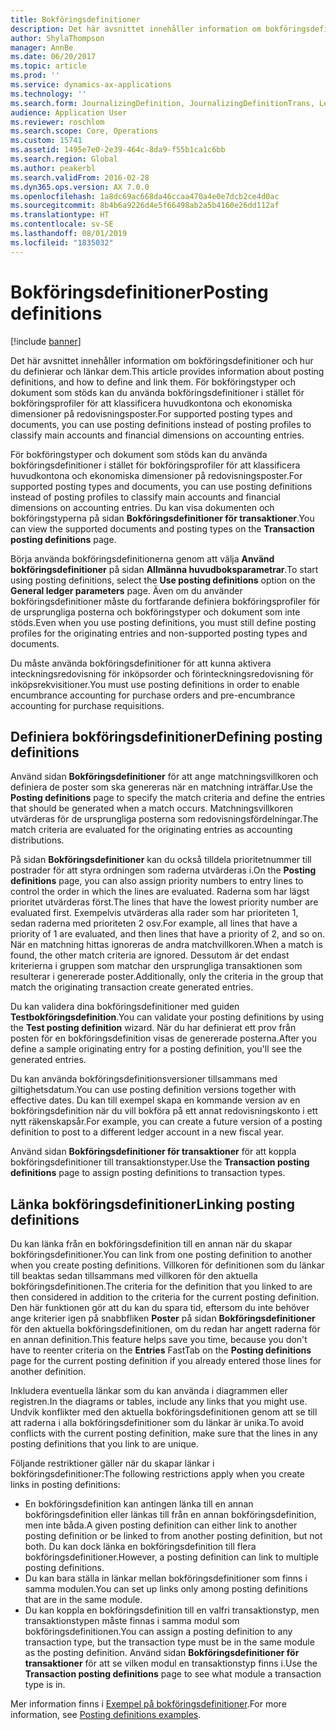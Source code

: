 ```yaml
---
title: Bokföringsdefinitioner
description: Det här avsnittet innehåller information om bokföringsdefinitioner och hur du definierar och länkar dem. För bokföringstyper och dokument som stöds kan du använda bokföringsdefinitioner i stället för bokföringsprofiler för att klassificera huvudkontona och ekonomiska dimensioner på redovisningsposter.
author: ShylaThompson
manager: AnnBe
ms.date: 06/20/2017
ms.topic: article
ms.prod: ''
ms.service: dynamics-ax-applications
ms.technology: ''
ms.search.form: JournalizingDefinition, JournalizingDefinitionTrans, LedgerParameters
audience: Application User
ms.reviewer: roschlom
ms.search.scope: Core, Operations
ms.custom: 15741
ms.assetid: 1495e7e0-2e39-464c-8da9-f55b1ca1c6bb
ms.search.region: Global
ms.author: peakerbl
ms.search.validFrom: 2016-02-28
ms.dyn365.ops.version: AX 7.0.0
ms.openlocfilehash: 1a8dc69ac668da46ccaa470a4e0e7dcb2ce4d0ac
ms.sourcegitcommit: 8b4b6a9226d4e5f66498ab2a5b4160e26dd112af
ms.translationtype: HT
ms.contentlocale: sv-SE
ms.lasthandoff: 08/01/2019
ms.locfileid: "1835032"
---
```

# <a name="posting-definitions"></a><span data-ttu-id="f661c-104">Bokföringsdefinitioner</span><span class="sxs-lookup"><span data-stu-id="f661c-104">Posting definitions</span></span>

[!include [banner](../includes/banner.md)]

<span data-ttu-id="f661c-105">Det här avsnittet innehåller information om bokföringsdefinitioner och hur du definierar och länkar dem.</span><span class="sxs-lookup"><span data-stu-id="f661c-105">This article provides information about posting definitions, and how to define and link them.</span></span> <span data-ttu-id="f661c-106">För bokföringstyper och dokument som stöds kan du använda bokföringsdefinitioner i stället för bokföringsprofiler för att klassificera huvudkontona och ekonomiska dimensioner på redovisningsposter.</span><span class="sxs-lookup"><span data-stu-id="f661c-106">For supported posting types and documents, you can use posting definitions instead of posting profiles to classify main accounts and financial dimensions on accounting entries.</span></span>

<span data-ttu-id="f661c-107">För bokföringstyper och dokument som stöds kan du använda bokföringsdefinitioner i stället för bokföringsprofiler för att klassificera huvudkontona och ekonomiska dimensioner på redovisningsposter.</span><span class="sxs-lookup"><span data-stu-id="f661c-107">For supported posting types and documents, you can use posting definitions instead of posting profiles to classify main accounts and financial dimensions on accounting entries.</span></span> <span data-ttu-id="f661c-108">Du kan visa dokumenten och bokföringstyperna på sidan **Bokföringsdefinitioner för transaktioner**.</span><span class="sxs-lookup"><span data-stu-id="f661c-108">You can view the supported documents and posting types on the **Transaction posting definitions** page.</span></span> 

<span data-ttu-id="f661c-109">Börja använda bokföringsdefinitionerna genom att välja **Använd bokföringsdefinitioner** på sidan **Allmänna huvudboksparametrar**.</span><span class="sxs-lookup"><span data-stu-id="f661c-109">To start using posting definitions, select the **Use posting definitions** option on the **General ledger parameters** page.</span></span> <span data-ttu-id="f661c-110">Även om du använder bokföringsdefinitioner måste du fortfarande definiera bokföringsprofiler för de ursprungliga posterna och bokföringstyper och dokument som inte stöds.</span><span class="sxs-lookup"><span data-stu-id="f661c-110">Even when you use posting definitions, you must still define posting profiles for the originating entries and non-supported posting types and documents.</span></span> 

<span data-ttu-id="f661c-111">Du måste använda bokföringsdefinitioner för att kunna aktivera inteckningsredovisning för inköpsorder och förinteckningsredovisning för inköpsrekvisitioner.</span><span class="sxs-lookup"><span data-stu-id="f661c-111">You must use posting definitions in order to enable encumbrance accounting for purchase orders and pre-encumbrance accounting for purchase requisitions.</span></span>

## <a name="defining-posting-definitions"></a><span data-ttu-id="f661c-112">Definiera bokföringsdefinitioner</span><span class="sxs-lookup"><span data-stu-id="f661c-112">Defining posting definitions</span></span>
<span data-ttu-id="f661c-113">Använd sidan **Bokföringsdefinitioner** för att ange matchningsvillkoren och definiera de poster som ska genereras när en matchning inträffar.</span><span class="sxs-lookup"><span data-stu-id="f661c-113">Use the **Posting definitions** page to specify the match criteria and define the entries that should be generated when a match occurs.</span></span> <span data-ttu-id="f661c-114">Matchningsvillkoren utvärderas för de ursprungliga posterna som redovisningsfördelningar.</span><span class="sxs-lookup"><span data-stu-id="f661c-114">The match criteria are evaluated for the originating entries as accounting distributions.</span></span> 

<span data-ttu-id="f661c-115">På sidan **Bokföringsdefinitioner** kan du också tilldela prioritetnummer till postrader för att styra ordningen som raderna utvärderas i.</span><span class="sxs-lookup"><span data-stu-id="f661c-115">On the **Posting definitions** page, you can also assign priority numbers to entry lines to control the order in which the lines are evaluated.</span></span> <span data-ttu-id="f661c-116">Raderna som har lägst prioritet utvärderas först.</span><span class="sxs-lookup"><span data-stu-id="f661c-116">The lines that have the lowest priority number are evaluated first.</span></span> <span data-ttu-id="f661c-117">Exempelvis utvärderas alla rader som har prioriteten 1, sedan raderna med prioriteten 2 osv.</span><span class="sxs-lookup"><span data-stu-id="f661c-117">For example, all lines that have a priority of 1 are evaluated, and then lines that have a priority of 2, and so on.</span></span> <span data-ttu-id="f661c-118">När en matchning hittas ignoreras de andra matchvillkoren.</span><span class="sxs-lookup"><span data-stu-id="f661c-118">When a match is found, the other match criteria are ignored.</span></span> <span data-ttu-id="f661c-119">Dessutom är det endast kriterierna i gruppen som matchar den ursprungliga transaktionen som resulterar i genererade poster.</span><span class="sxs-lookup"><span data-stu-id="f661c-119">Additionally, only the criteria in the group that match the originating transaction create generated entries.</span></span> 

<span data-ttu-id="f661c-120">Du kan validera dina bokföringsdefinitioner med guiden **Testbokföringsdefinition**.</span><span class="sxs-lookup"><span data-stu-id="f661c-120">You can validate your posting definitions by using the **Test posting definition** wizard.</span></span> <span data-ttu-id="f661c-121">När du har definierat ett prov från posten för en bokföringsdefinition visas de genererade posterna.</span><span class="sxs-lookup"><span data-stu-id="f661c-121">After you define a sample originating entry for a posting definition, you'll see the generated entries.</span></span> 

<span data-ttu-id="f661c-122">Du kan använda bokföringsdefinitionsversioner tillsammans med giltighetsdatum.</span><span class="sxs-lookup"><span data-stu-id="f661c-122">You can use posting definition versions together with effective dates.</span></span> <span data-ttu-id="f661c-123">Du kan till exempel skapa en kommande version av en bokföringsdefinition när du vill bokföra på ett annat redovisningskonto i ett nytt räkenskapsår.</span><span class="sxs-lookup"><span data-stu-id="f661c-123">For example, you can create a future version of a posting definition to post to a different ledger account in a new fiscal year.</span></span> 

<span data-ttu-id="f661c-124">Använd sidan **Bokföringsdefinitioner för transaktioner** för att koppla bokföringsdefinitioner till transaktionstyper.</span><span class="sxs-lookup"><span data-stu-id="f661c-124">Use the **Transaction posting definitions** page to assign posting definitions to transaction types.</span></span>

## <a name="linking-posting-definitions"></a><span data-ttu-id="f661c-125">Länka bokföringsdefinitioner</span><span class="sxs-lookup"><span data-stu-id="f661c-125">Linking posting definitions</span></span>
<span data-ttu-id="f661c-126">Du kan länka från en bokföringsdefinition till en annan när du skapar bokföringsdefinitioner.</span><span class="sxs-lookup"><span data-stu-id="f661c-126">You can link from one posting definition to another when you create posting definitions.</span></span> <span data-ttu-id="f661c-127">Villkoren för definitionen som du länkar till beaktas sedan tillsammans med villkoren för den aktuella bokföringsdefinitionen.</span><span class="sxs-lookup"><span data-stu-id="f661c-127">The criteria for the definition that you linked to are then considered in addition to the criteria for the current posting definition.</span></span> <span data-ttu-id="f661c-128">Den här funktionen gör att du kan du spara tid, eftersom du inte behöver ange kriterier igen på snabbfliken **Poster** på sidan **Bokföringsdefinitioner** för den aktuella bokföringsdefinitionen, om du redan har angett raderna för en annan definition.</span><span class="sxs-lookup"><span data-stu-id="f661c-128">This feature helps save you time, because you don't have to reenter criteria on the **Entries** FastTab on the **Posting definitions** page for the current posting definition if you already entered those lines for another definition.</span></span> 

<span data-ttu-id="f661c-129">Inkludera eventuella länkar som du kan använda i diagrammen eller registren.</span><span class="sxs-lookup"><span data-stu-id="f661c-129">In the diagrams or tables, include any links that you might use.</span></span> <span data-ttu-id="f661c-130">Undvik konflikter med den aktuella bokföringsdefinitionen genom att se till att raderna i alla bokföringsdefinitioner som du länkar är unika.</span><span class="sxs-lookup"><span data-stu-id="f661c-130">To avoid conflicts with the current posting definition, make sure that the lines in any posting definitions that you link to are unique.</span></span> 

<span data-ttu-id="f661c-131">Följande restriktioner gäller när du skapar länkar i bokföringsdefinitioner:</span><span class="sxs-lookup"><span data-stu-id="f661c-131">The following restrictions apply when you create links in posting definitions:</span></span>

-   <span data-ttu-id="f661c-132">En bokföringsdefinition kan antingen länka till en annan bokföringsdefinition eller länkas till från en annan bokföringsdefinition, men inte båda.</span><span class="sxs-lookup"><span data-stu-id="f661c-132">A given posting definition can either link to another posting definition or be linked to from another posting definition, but not both.</span></span> <span data-ttu-id="f661c-133">Du kan dock länka en bokföringsdefinition till flera bokföringsdefinitioner.</span><span class="sxs-lookup"><span data-stu-id="f661c-133">However, a posting definition can link to multiple posting definitions.</span></span>
-   <span data-ttu-id="f661c-134">Du kan bara ställa in länkar mellan bokföringsdefinitioner som finns i samma modulen.</span><span class="sxs-lookup"><span data-stu-id="f661c-134">You can set up links only among posting definitions that are in the same module.</span></span>
-   <span data-ttu-id="f661c-135">Du kan koppla en bokföringsdefinition till en valfri transaktionstyp, men transaktionstypen måste finnas i samma modul som bokföringsdefinitionen.</span><span class="sxs-lookup"><span data-stu-id="f661c-135">You can assign a posting definition to any transaction type, but the transaction type must be in the same module as the posting definition.</span></span> <span data-ttu-id="f661c-136">Använd sidan **Bokföringsdefinitioner för transaktioner** för att se vilken modul en transaktionstyp finns i.</span><span class="sxs-lookup"><span data-stu-id="f661c-136">Use the **Transaction posting definitions** page to see what module a transaction type is in.</span></span>


<span data-ttu-id="f661c-137">Mer information finns i [Exempel på bokföringsdefinitioner](example-posting-definitions.md).</span><span class="sxs-lookup"><span data-stu-id="f661c-137">For more information, see [Posting definitions examples](example-posting-definitions.md).</span></span> 



